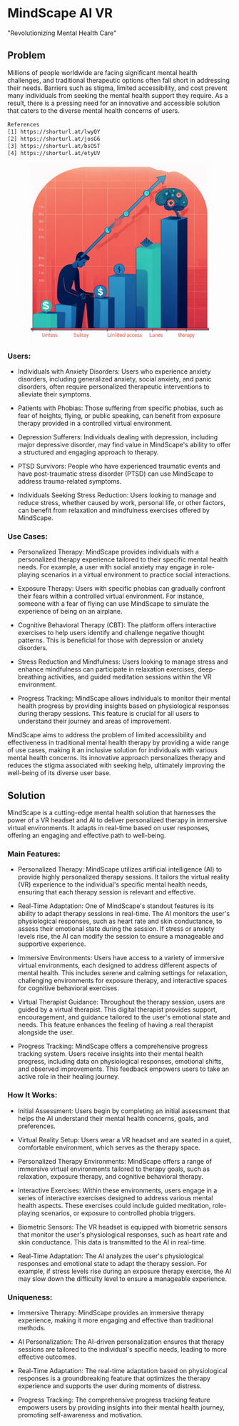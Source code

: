 # MindScape AI VR
"Revolutionizing Mental Health Care"

## Problem
Millions of people worldwide are facing significant mental health challenges, and traditional therapeutic options often fall short in addressing their needs. Barriers such as stigma, limited accessibility, and cost prevent many individuals from seeking the mental health support they require. As a result, there is a pressing need for an innovative and accessible solution that caters to the diverse mental health concerns of users.

```
References
[1] https://shorturl.at/lwyQY
[2] https://shorturl.at/josG6
[3] https://shorturl.at/bsOST
[4] https://shorturl.at/etyUV
```

<p align="center">
  <img src='images/1.jpeg' width='400' height='400' align='center'>
</p>

### Users:

* Individuals with Anxiety Disorders: Users who experience anxiety disorders, including generalized anxiety, social anxiety, and panic disorders, often require personalized therapeutic interventions to alleviate their symptoms.

* Patients with Phobias: Those suffering from specific phobias, such as fear of heights, flying, or public speaking, can benefit from exposure therapy provided in a controlled virtual environment.

* Depression Sufferers: Individuals dealing with depression, including major depressive disorder, may find value in MindScape's ability to offer a structured and engaging approach to therapy.

* PTSD Survivors: People who have experienced traumatic events and have post-traumatic stress disorder (PTSD) can use MindScape to address trauma-related symptoms.

* Individuals Seeking Stress Reduction: Users looking to manage and reduce stress, whether caused by work, personal life, or other factors, can benefit from relaxation and mindfulness exercises offered by MindScape.

### Use Cases:

* Personalized Therapy: MindScape provides individuals with a personalized therapy experience tailored to their specific mental health needs. For example, a user with social anxiety may engage in role-playing scenarios in a virtual environment to practice social interactions.

* Exposure Therapy: Users with specific phobias can gradually confront their fears within a controlled virtual environment. For instance, someone with a fear of flying can use MindScape to simulate the experience of being on an airplane.

* Cognitive Behavioral Therapy (CBT): The platform offers interactive exercises to help users identify and challenge negative thought patterns. This is beneficial for those with depression or anxiety disorders.

* Stress Reduction and Mindfulness: Users looking to manage stress and enhance mindfulness can participate in relaxation exercises, deep-breathing activities, and guided meditation sessions within the VR environment.

* Progress Tracking: MindScape allows individuals to monitor their mental health progress by providing insights based on physiological responses during therapy sessions. This feature is crucial for all users to understand their journey and areas of improvement.

MindScape aims to address the problem of limited accessibility and effectiveness in traditional mental health therapy by providing a wide range of use cases, making it an inclusive solution for individuals with various mental health concerns. Its innovative approach personalizes therapy and reduces the stigma associated with seeking help, ultimately improving the well-being of its diverse user base.

## Solution

MindScape is a cutting-edge mental health solution that harnesses the power of a VR headset and AI to deliver personalized therapy in immersive virtual environments. It adapts in real-time based on user responses, offering an engaging and effective path to well-being.

### Main Features:

* Personalized Therapy: MindScape utilizes artificial intelligence (AI) to provide highly personalized therapy sessions. It tailors the virtual reality (VR) experience to the individual's specific mental health needs, ensuring that each therapy session is relevant and effective.

* Real-Time Adaptation: One of MindScape's standout features is its ability to adapt therapy sessions in real-time. The AI monitors the user's physiological responses, such as heart rate and skin conductance, to assess their emotional state during the session. If stress or anxiety levels rise, the AI can modify the session to ensure a manageable and supportive experience.

* Immersive Environments: Users have access to a variety of immersive virtual environments, each designed to address different aspects of mental health. This includes serene and calming settings for relaxation, challenging environments for exposure therapy, and interactive spaces for cognitive behavioral exercises.

* Virtual Therapist Guidance: Throughout the therapy session, users are guided by a virtual therapist. This digital therapist provides support, encouragement, and guidance tailored to the user's emotional state and needs. This feature enhances the feeling of having a real therapist alongside the user.

* Progress Tracking: MindScape offers a comprehensive progress tracking system. Users receive insights into their mental health progress, including data on physiological responses, emotional shifts, and observed improvements. This feedback empowers users to take an active role in their healing journey.

### How It Works:

* Initial Assessment: Users begin by completing an initial assessment that helps the AI understand their mental health concerns, goals, and preferences.

* Virtual Reality Setup: Users wear a VR headset and are seated in a quiet, comfortable environment, which serves as the therapy space.

* Personalized Therapy Environments: MindScape offers a range of immersive virtual environments tailored to therapy goals, such as relaxation, exposure therapy, and cognitive behavioral therapy.

* Interactive Exercises: Within these environments, users engage in a series of interactive exercises designed to address various mental health aspects. These exercises could include guided meditation, role-playing scenarios, or exposure to controlled phobia triggers.

* Biometric Sensors: The VR headset is equipped with biometric sensors that monitor the user's physiological responses, such as heart rate and skin conductance. This data is transmitted to the AI in real-time.

* Real-Time Adaptation: The AI analyzes the user's physiological responses and emotional state to adapt the therapy session. For example, if stress levels rise during an exposure therapy exercise, the AI may slow down the difficulty level to ensure a manageable experience.

### Uniqueness:

* Immersive Therapy: MindScape provides an immersive therapy experience, making it more engaging and effective than traditional methods.
  
* AI Personalization: The AI-driven personalization ensures that therapy sessions are tailored to the individual's specific needs, leading to more effective outcomes.
  
* Real-Time Adaptation: The real-time adaptation based on physiological responses is a groundbreaking feature that optimizes the therapy experience and supports the user during moments of distress.
  
* Progress Tracking: The comprehensive progress tracking feature empowers users by providing insights into their mental health journey, promoting self-awareness and motivation.


